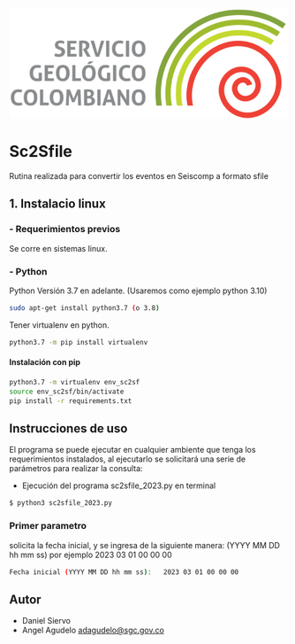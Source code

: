 ![SGC](images/sgc_logo.png)<!-- .element width="700"-->

# Sc2Sfile 


Rutina realizada para convertir los eventos en Seiscomp a formato sfile  

## 1. Instalacio linux

### - Requerimientos previos
Se corre en sistemas linux.

### - Python
Python Versión 3.7 en adelante. (Usaremos como ejemplo python 3.10)
```bash
sudo apt-get install python3.7 (o 3.8)
```

Tener virtualenv en python.
```bash
python3.7 -m pip install virtualenv
```

#### Instalación con pip 
```bash
python3.7 -m virtualenv env_sc2sf
source env_sc2sf/bin/activate
pip install -r requirements.txt
```

## Instrucciones de uso

El programa se puede ejecutar en cualquier ambiente que tenga los requerimientos instalados, al ejecutarlo se solicitará una serie de parámetros para realizar la consulta: 

- Ejecución del programa sc2sfile_2023.py en terminal

```bash
$ python3 sc2sfile_2023.py
```
### Primer parametro
solicita la fecha inicial, y se ingresa de la siguiente manera: 
(YYYY MM DD hh mm ss)  por ejemplo 2023 03 01 00 00 00

```bash
Fecha inicial (YYYY MM DD hh mm ss):   2023 03 01 00 00 00
```

## Autor

- Daniel Siervo 
- Angel Agudelo adagudelo@sgc.gov.co

